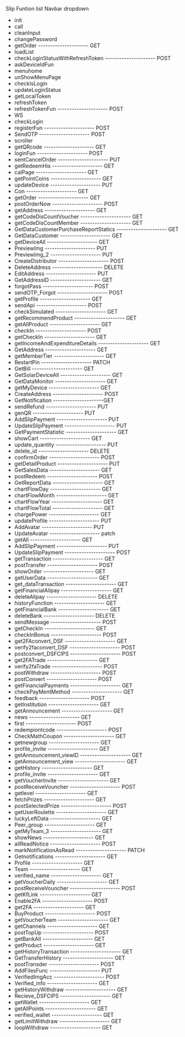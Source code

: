 <!-- @format -->

Slip Funtion
list Navbar dropdown

<!-- - init
- call
- cleanInput
- changePassword
- getOrder --------------------- GET
- loadList
- checkLoginStatusWithRefreshToken --------------------- POST
- askDeviceIdFun
- menuhome
- unShowMenuPage
- checkIsLogin
- updateLoginStatus
- getLocalToken
- refreshToken
- refreshTokenFun --------------------- POST
- WS
- checkLogin
- registerFun --------------------- POST
- SendOTP --------------------- POST
- scroller
- getQRcode --------------------- GET
- loginFun --------------------- POST -->

- init
- call
- cleanInput
- changePassword
- getOrder --------------------- GET
- loadList
- checkLoginStatusWithRefreshToken --------------------- POST
- askDeviceIdFun
- menuhome
- unShowMenuPage
- checkIsLogin
- updateLoginStatus
- getLocalToken
- refreshToken
- refreshTokenFun --------------------- POST
- WS
- checkLogin
- registerFun --------------------- POST
- SendOTP --------------------- POST
- scroller
- getQRcode --------------------- GET
- loginFun --------------------- POST
- sentCancelOrder --------------------- PUT
- getRedeemHis --------------------- GET
- calPage --------------------- GET
- getPointCoins --------------------- GET
- updateDevice --------------------- PUT
- Con --------------------- GET
- getOrder --------------------- GET
- postOrderNow --------------------- POST
- getAddress --------------------- GET
- getCodeDisCountVoucher --------------------- GET
- getCodeDisCountMember --------------------- GET
- GetDataCustomerPurchaseReportStatics --------------------- GET
- GetDataCustomer --------------------- GET
- getDeviceAll --------------------- GET
- PreviewImg --------------------- PUT
- PreviewImg_2 --------------------- PUT
- CreateDistributor --------------------- POST
- DeleteAddress --------------------- DELETE
- EditAddress --------------------- PUT
- GetAddressID --------------------- GET
- forgotPass --------------------- POST
- sendOTP_Forgot --------------------- POST
- getProfile --------------------- GET
- sendApi --------------------- POST
- checkSimulated --------------------- GET
- getRecommendProduct --------------------- GET
- getAllProduct --------------------- GET
- checkIn --------------------- POST
- getCheckIn --------------------- GET
- getIncomeAndExpenditureDetails --------------------- GET
- GetAddress --------------------- GET
- getMemberTier --------------------- GET
- RestartPin --------------------- PATCH
- GetBill --------------------- GET
- GetSolarDeviceAll --------------------- GET
- GetDataMonitor --------------------- GET
- getMyDevice --------------------- GET
- CreateAddress --------------------- POST
- GetNotification ---------------------GET
- sendRefund --------------------- PUT
- genQR --------------------- PUT
- AddSlipPayment --------------------- PUT
- UpdateSlipPayment --------------------- PUT
- GetPaymentStatistic --------------------- GET
- showCart --------------------- GET
- update_quantity --------------------- PUT
- delete_id --------------------- DELETE
- confirmOrder --------------------- POST
- getDetailProduct --------------------- PUT
- GetSalesData --------------------- GET
- postRedeem --------------------- POST
- GetReportData --------------------- GET
- chartFlowDay --------------------- GET
- chartFlowMonth --------------------- GET
- chartFlowYear --------------------- GET
- chartFlowTotal --------------------- GET
- chargePower --------------------- GET
- updateProfile --------------------- PUT
- AddAvatar --------------------- PUT
- UpdateAvatar --------------------- patch
- getAll --------------------- GET
- AddSlipPayment --------------------- PUT
- UpdateSlipPayment --------------------- POST
- getTransaction --------------------- GET
- postTransfer --------------------- POST
- showOrder --------------------- GET
- getUserData --------------------- GET
- get_dataTransaction --------------------- GET
- getFinancialAlipay --------------------- GET
- deleteAlipay --------------------- DELETE
- historyFunction --------------------- GET
- getFinancialBank --------------------- GET
- deleteBank --------------------- DELETE
- sendMessage --------------------- POST
- getCheckIn --------------------- GET
- checkInBonus --------------------- POST
- get2FAconvert_DSF --------------------- GET
- verify2faconvert_DSF --------------------- POST
- postconvert_DSFCIPS --------------------- POST
- get2FATrade --------------------- GET
- verify2faTrade --------------------- POST
- postWithdraw --------------------- POST
- postConvert --------------------- POST
- getFinancialPayments --------------------- GET
- checkPayMentMethod --------------------- GET
- feedback --------------------- POST
- getInstitution --------------------- GET
- getAnnouncement --------------------- GET
- news --------------------- GET
- first --------------------- POST
- redempiontcode --------------------- POST
- CheckMathCoupon --------------------- GET
- getnewgroup --------------------- GET
- profile_invite --------------------- GET
- getAnnouncement_viewID --------------------- GET
- getAnnouncement_view --------------------- GET
- getHistory --------------------- GET
- profile_invite --------------------- GET
- getVoucherInvite --------------------- GET
- postReceiveVouncher --------------------- POST
- getlevel --------------------- GET
- fetchPrizes --------------------- GET
- postSelectedPrize --------------------- POST
- getUserRoulette --------------------- GET
- luckyLeftData --------------------- GET
- Peer_group --------------------- GET
- getMyTeam_3 --------------------- GET
- showNews --------------------- GET
- allReadNotice --------------------- POST
- markNotificationAsRead --------------------- PATCH
- Getnotifications --------------------- GET
- Profile --------------------- GET
- Team --------------------- GET
- verified_name --------------------- GET
- getVoucherDaily --------------------- GET
- postReceiveVouncher --------------------- POST
- getKfLink --------------------- GET
- Enable2FA --------------------- POST
- get2FA --------------------- GET
- BuyProduct --------------------- POST
- getVoucherTeam --------------------- GET
- getChannels --------------------- GET
- postTopUp --------------------- POST
- getBankAll --------------------- GET
- getProduct --------------------- GET
- getHistoryTransaction --------------------- GET
- GetTransferHistory --------------------- GET
- postTransder --------------------- POST
- AddFilesFunc --------------------- PUT
- VerifiedImgAcc --------------------- POST
- Verified_info --------------------- GET
- getHistoryWithdraw --------------------- GET
- Recieve_DSFCIPS --------------------- GET
- getWallet --------------------- GET
- getAllPoints --------------------- GET
- verified_wallet --------------------- GET
- getLimitWithdraw --------------------- GET
- loopWithdraw --------------------- GET
